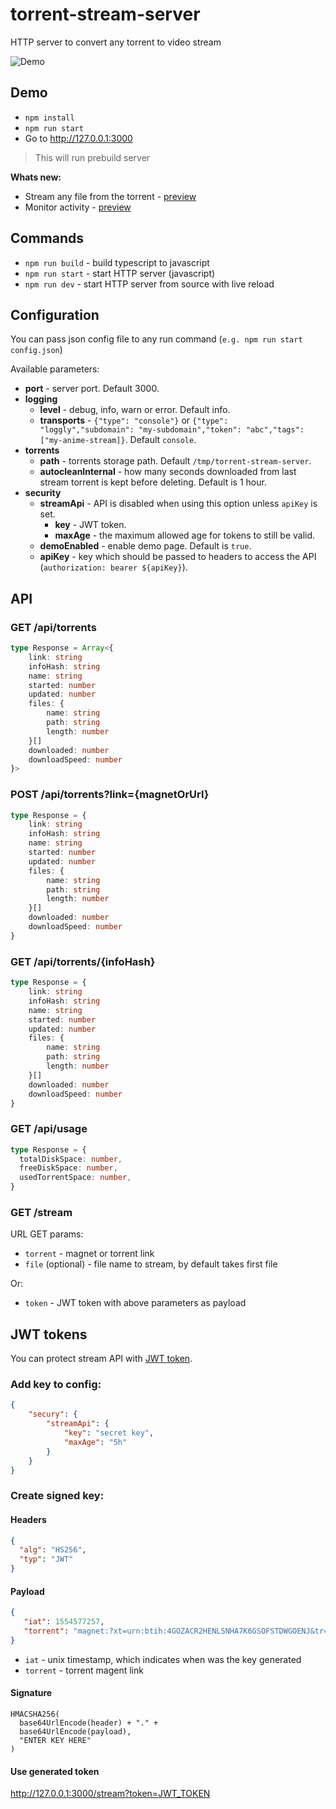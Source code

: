# torrent-stream-server

HTTP server to convert any torrent to video stream

![Demo](https://i.imgur.com/mIzSYWV.png)

## Demo

* `npm install`
* `npm run start`
* Go to http://127.0.0.1:3000

> This will run prebuild server

**Whats new:**

* Stream any file from the torrent - [preview](https://i.imgur.com/qRmicai.png)
* Monitor activity - [preview](https://i.imgur.com/aPTcl9P.png)

## Commands

* `npm run build` - build typescript to javascript
* `npm run start` - start HTTP server (javascript)
* `npm run dev` - start HTTP server from source with live reload

## Configuration

You can pass json config file to any run command (`e.g. npm run start config.json`)

Available parameters:
* **port** - server port. Default 3000.
* **logging**
  * **level** - debug, info, warn or error. Default info.
  * **transports** - `{"type": "console"}` or `{"type": "loggly","subdomain": "my-subdomain","token": "abc","tags":["my-anime-stream]}`. Default `console`.
* **torrents**
  * **path** - torrents storage path. Default `/tmp/torrent-stream-server`.
  * **autocleanInternal** - how many seconds downloaded from last stream torrent is kept before deleting. Default is 1 hour. 
* **security**
  * **streamApi** - API is disabled when using this option unless `apiKey` is set.
    * **key** - JWT token.
    * **maxAge** - the maximum allowed age for tokens to still be valid.
  * **demoEnabled** - enable demo page. Default is `true`.
  * **apiKey** - key which should be passed to headers to access the API (`authorization: bearer ${apiKey}`).

## API

### GET /api/torrents

```ts
type Response = Array<{
    link: string
    infoHash: string
    name: string
    started: number
    updated: number
    files: {
        name: string
        path: string
        length: number
    }[]
    downloaded: number
    downloadSpeed: number
}>
```


### POST /api/torrents?link={magnetOrUrl}

```ts
type Response = {
    link: string
    infoHash: string
    name: string
    started: number
    updated: number
    files: {
        name: string
        path: string
        length: number
    }[]
    downloaded: number
    downloadSpeed: number
}
```

### GET /api/torrents/{infoHash}

```ts
type Response = {
    link: string
    infoHash: string
    name: string
    started: number
    updated: number
    files: {
        name: string
        path: string
        length: number
    }[]
    downloaded: number
    downloadSpeed: number
}
```

### GET /api/usage

```ts
type Response = {
  totalDiskSpace: number,
  freeDiskSpace: number,
  usedTorrentSpace: number,
}
```

### GET /stream

URL GET params:

* `torrent` - magnet or torrent link
* `file` (optional) - file name to stream, by default takes first file

Or:

* `token` - JWT token with above parameters as payload


## JWT tokens

You can protect stream API with [JWT token](https://jwt.io/).

### Add key to config:

```json
{
    "secury": {
        "streamApi": {
            "key": "secret key",
            "maxAge": "5h"
        }
    }
}
```

### Create signed key:

#### Headers

```json
{
  "alg": "HS256",
  "typ": "JWT"
}
```

#### Payload

```json
{
   "iat": 1554577257,
   "torrent": "magnet:?xt=urn:btih:4GOZACR2HENLSNHA7K6GSOFSTDWGOENJ&tr=http://nyaa.tracker.wf:7777/announce&tr=udp://tracker.coppersurfer.tk:6969/announce&tr=udp://tracker.internetwarriors.net:1337/announce&tr=udp://tracker.leechersparadise.org:6969/announce&tr=udp://tracker.opentrackr.org:1337/announce&tr=udp://open.stealth.si:80/announce&tr=udp://p4p.arenabg.com:1337/announce&tr=udp://mgtracker.org:6969/announce&tr=udp://tracker.tiny-vps.com:6969/announce&tr=udp://peerfect.org:6969/announce&tr=http://share.camoe.cn:8080/announce&tr=http://t.nyaatracker.com:80/announce&tr=https://open.kickasstracker.com:443/announce"
}
```

* `iat` - unix timestamp, which indicates when was the key generated
* `torrent` - torrent magent link 

#### Signature

```
HMACSHA256(
  base64UrlEncode(header) + "." +
  base64UrlEncode(payload),
  "ENTER KEY HERE"
)
```

#### Use generated token

http://127.0.0.1:3000/stream?token=JWT_TOKEN
